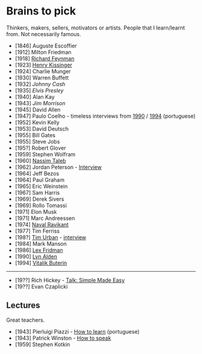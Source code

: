 # Brains to pick

Thinkers, makers, sellers, motivators or artists. People that I learn/learnt from. Not necessarily famous.

- [1846] Auguste Escoffier
- [1912] Milton Friedman
- [1918] [Richard Feynman](https://twitter.com/ProfFeynman)
- [1923] [Henry Kissinger](https://en.wikipedia.org/wiki/Henry_Kissinger)
- [1924] Charlie Munger
- [1930] Warren Buffett
- [1932] *Johnny Cash*
- [1935] *Elvis Presley*
- [1940] Alan Kay
- [1943] *Jim Morrison*
- [1945] David Allen
- [1947] Paulo Coelho - timeless interviews from [1990](https://www.youtube.com/watch?v=ItllhYhQR4Q) / [1994](https://www.youtube.com/watch?v=4AwUM3Br_Pg) (portuguese)
- [1952] Kevin Kelly
- [1953] David Deutsch
- [1955] Bill Gates 
- [1955] Steve Jobs
- [195?] Robert Glover
- [1959] Stephen Wolfram
- [1960] [Nassim Taleb](https://twitter.com/nntaleb)
- [1962] Jordan Peterson - [Interview](https://tim.blog/2021/03/01/jordan-peterson/)
- [1964] Jeff Bezos
- [1964] Paul Graham
- [1965] Eric Weinstein
- [1967] Sam Harris
- [1969] Derek Sivers
- [1969] Rollo Tomassi
- [1971] Elon Musk
- [1971] Marc Andreessen
- [1974] [Naval Ravikant](https://twitter.com/naval)
- [1977] Tim Ferriss
- [198?] [Tim Urban](https://twitter.com/waitbutwhy) - [interview](https://www.youtube.com/watch?v=0Jd7fJgFkPU)
- [1984] Mark Manson
- [1986] [Lex Fridman](https://twitter.com/lexfridman)
- [1990] [Lyn Alden](https://twitter.com/lynaldencontact)
- [1994] [Vitalik Buterin](https://vitalik.ca)

---

- [19??] Rich Hickey - [Talk: Simple Made Easy](www.infoq.com/presentations/Simple-Made-Easy)
- [19??] Evan Czaplicki

## Lectures

Great teachers.

- [1943] Pierluigi Piazzi - [How to learn](https://www.youtube.com/watch?v=RlSCoYwnxr4) (portuguese)
- [1943] Patrick Winston - [How to speak](https://www.youtube.com/watch?v=Unzc731iCUY)
- [1959] Stephen Kotkin

<!--
- Abbas (iran - photojournalist)
- Pawel Kuczynski (illustrator)
- Mario Puppo (illustrator)
- Edward Tufte
- Sarah Tavel (ex pinterest ceo)
-->